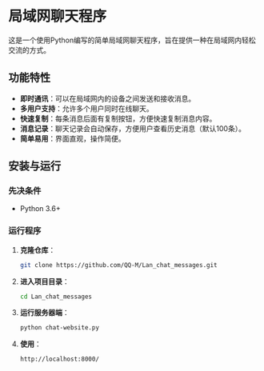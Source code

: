 # 局域网聊天程序

这是一个使用Python编写的简单局域网聊天程序，旨在提供一种在局域网内轻松交流的方式。

## 功能特性

- **即时通讯**：可以在局域网内的设备之间发送和接收消息。
- **多用户支持**：允许多个用户同时在线聊天。
- **快速复制**：每条消息后面有复制按钮，方便快速复制消息内容。
- **消息记录**：聊天记录会自动保存，方便用户查看历史消息（默认100条）。
- **简单易用**：界面直观，操作简便。

## 安装与运行

### 先决条件

- Python 3.6+

### 运行程序

1. **克隆仓库**：
   ```bash
   git clone https://github.com/QQ-M/Lan_chat_messages.git
   ```

2. **进入项目目录**：
   ```bash
   cd Lan_chat_messages
   ```

3. **运行服务器端**：
   ```bash
   python chat-website.py
   ```

4. **使用**：
   ```浏览器
   http://localhost:8000/
   ```
